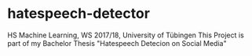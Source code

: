 # hatespeech-detector
HS Machine Learning, WS 2017/18, University of Tübingen
This Project is part of my Bachelor Thesis "Hatespeech Detecion on Social Media"
